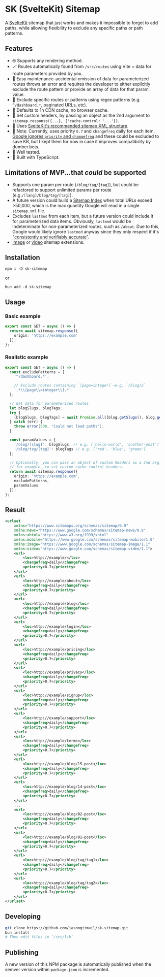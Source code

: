 # SK (SvelteKit) Sitemap

A [SvelteKit](https://kit.svelte.dev/) sitemap that just works and makes it
impossible to forget to add paths, while allowing flexibility to exclude any
specific paths or path patterns.

## Features

- 🤓 Supports any rendering method.
- 🪄 Routes automatically found from `/src/routes` using Vite + data for route
  parameters provided by you.
- 🧠 Easy maintenance–accidental omission of data for parameterized routes
  throws an error and requires the developer to either explicitly exclude the
  route pattern or provide an array of data for that param value.
- 👻 Exclude specific routes or patterns using regex patterns (e.g.
  `^/dashboard.*`, paginated URLs, etc).
- 🚀 Defaults to 1h CDN cache, no browser cache.
- 💆 Set custom headers, by passing an object as the 2nd argument to
  `sitemap.response({...}, {'cache-control: '...'})`.
- 🫡 Uses [SvelteKit's recommended sitemap XML
  structure](https://kit.svelte.dev/docs/seo#manual-setup-sitemaps).
- 🤷 Note: Currently, uses priority `0.7` and `changefreq` daily for each item.
  [Google ignores `priority` and
  `changefreq`](https://developers.google.com/search/docs/crawling-indexing/sitemaps/build-sitemap#xml)
  and these could be excluded to save KB, but I kept them for now in case it
  improves compatibility by dumber bots.
- 🧪 Well tested.
- 🫶 Built with TypeScript.

## Limitations of MVP...that _could_ be supported

- Supports one param per route (`/blog/tag/[tag]`), but could be refactored to
  support unlimited params per route (e.g.`/[lang]/blog/tag/[tag]`).
- A future version could build a [Sitemap
  Index](https://developers.google.com/search/docs/crawling-indexing/sitemaps/large-sitemaps)
  when total URLs exceed >50,000, which is the max quantity Google will read in
  a single `sitemap.xml` file.
- Excludes `lastmod` from each item, but a future version could include it for
  parameterized data items. Obviously, `lastmod` would be indeterminate for
  non-parameterized routes, such as `/about`. Due to this, Google would likely
  ignore `lastmod` anyway since they only respect if it's ["consistently and
  verifiably
  accurate"](https://developers.google.com/search/docs/crawling-indexing/sitemaps/build-sitemap#additional-notes-about-xml-sitemaps).
- [Image](https://developers.google.com/search/docs/crawling-indexing/sitemaps/image-sitemaps)
  or
  [video](https://developers.google.com/search/docs/crawling-indexing/sitemaps/video-sitemaps)
  sitemap extensions.

## Installation

`npm i -D sk-sitemap`

or

`bun add -d sk-sitemap`

## Usage

### Basic example

```ts
export const GET = async () => {
  return await sitemap.response({
    origin: 'https://example.com'
  });
};
```

### Realistic example

```ts
export const GET = async () => {
  const excludePatterns = [
    '^/dashboard.*',

    // Exclude routes containing `[page=integer]`–e.g. `/blog/2`
    `.*\\[page\\=integer\\].*`
  ];

  // Get data for parameterized routes
  let blogSlugs, blogTags;
  try {
    [blogSlugs, blogTags] = await Promise.all([blog.getSlugs(), blog.getTags()]);
  } catch (err) {
    throw error(500, 'Could not load paths');
  }

  const paramValues = {
    '/blog/[slug]': blogSlugs, // e.g. ['hello-world', 'another-post']
    '/blog/tag/[tag]': blogTags // e.g. ['red', 'blue', 'green']
  };

  // Optionally, you can pass an object of custom headers as a 2nd arg,
  // for example, to set custom cache control headers.
  return await sitemap.response({
    origin: 'https://example.com',
    excludePatterns,
    paramValues
  });
};
```

## Result

```xml
<urlset
    xmlns="https://www.sitemaps.org/schemas/sitemap/0.9"
    xmlns:news="https://www.google.com/schemas/sitemap-news/0.9"
    xmlns:xhtml="https://www.w3.org/1999/xhtml"
    xmlns:mobile="https://www.google.com/schemas/sitemap-mobile/1.0"
    xmlns:image="https://www.google.com/schemas/sitemap-image/1.1"
    xmlns:video="https://www.google.com/schemas/sitemap-video/1.1">
    <url>
        <loc>http://example/</loc>
        <changefreq>daily</changefreq>
        <priority>0.7</priority>
    </url>
    <url>
        <loc>http://example/about</loc>
        <changefreq>daily</changefreq>
        <priority>0.7</priority>
    </url>
    <url>
        <loc>http://example/blog</loc>
        <changefreq>daily</changefreq>
        <priority>0.7</priority>
    </url>
    <url>
        <loc>http://example/login</loc>
        <changefreq>daily</changefreq>
        <priority>0.7</priority>
    </url>
    <url>
        <loc>http://example/pricing</loc>
        <changefreq>daily</changefreq>
        <priority>0.7</priority>
    </url>
    <url>
        <loc>http://example/privacy</loc>
        <changefreq>daily</changefreq>
        <priority>0.7</priority>
    </url>
    <url>
        <loc>http://example/signup</loc>
        <changefreq>daily</changefreq>
        <priority>0.7</priority>
    </url>
    <url>
        <loc>http://example/support</loc>
        <changefreq>daily</changefreq>
        <priority>0.7</priority>
    </url>
    <url>
        <loc>http://example/terms</loc>
        <changefreq>daily</changefreq>
        <priority>0.7</priority>
    </url>
    <url>
        <loc>http://example/blog/15-post</loc>
        <changefreq>daily</changefreq>
        <priority>0.7</priority>
    </url>
    <url>
        <loc>http://example/blog/14-post</loc>
        <changefreq>daily</changefreq>
        <priority>0.7</priority>
    </url>
    ...
    <url>
        <loc>http://example/blog/02-post</loc>
        <changefreq>daily</changefreq>
        <priority>0.7</priority>
    </url>
    <url>
        <loc>http://example/blog/01-post</loc>
        <changefreq>daily</changefreq>
        <priority>0.7</priority>
    </url>
    <url>
        <loc>http://example/blog/tag/tag1</loc>
        <changefreq>daily</changefreq>
        <priority>0.7</priority>
    </url>
    <url>
        <loc>http://example/blog/tag/tag2</loc>
        <changefreq>daily</changefreq>
        <priority>0.7</priority>
    </url>
</urlset>
```

## Developing

```bash
git clone https://github.com/jasongitmail/sk-sitemap.git
bun install
# Then edit files in `/src/lib`
```

## Publishing

A new version of this NPM package is automatically published when the semver
version within `package.json` is incremented.
